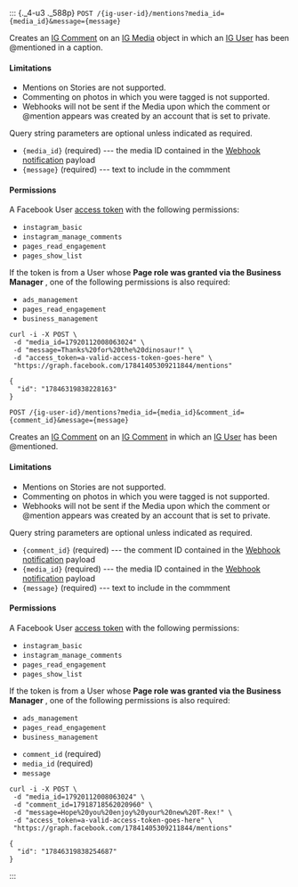 ::: {._4-u3 ._588p}
` POST /{ig-user-id}/mentions?media_id={media_id}&message={message} `

Creates an [IG Comment](/docs/instagram-api/reference/ig-comment) on an
[IG Media](/docs/instagram-api/reference/ig-media) object in which an
[IG User](/docs/instagram-api/reference/ig-user) has been \@mentioned in
a caption.

#### Limitations

-   Mentions on Stories are not supported.
-   Commenting on photos in which you were tagged is not supported.
-   Webhooks will not be sent if the Media upon which the comment or
    \@mention appears was created by an account that is set to private.

Query string parameters are optional unless indicated as required.

-   ` {media_id} ` (required) --- the media ID contained in the [Webhook
    notification](/docs/instagram-api/guides/webhooks#reply-caption-mention)
    payload
-   ` {message} ` (required) --- text to include in the commment

#### Permissions

A Facebook User [access
token](/docs/instagram-api/overview#authentication) with the following
permissions:

-   ` instagram_basic `
-   ` instagram_manage_comments `
-   ` pages_read_engagement `
-   ` pages_show_list `

<div>

If the token is from a User whose **Page role was granted via the
Business Manager** , one of the following permissions is also required:

-   ` ads_management `
-   ` pages_read_engagement `
-   ` business_management `

</div>

``` {._5s-8 .prettyprint .lang-curl}
curl -i -X POST \
 -d "media_id=17920112008063024" \
 -d "message=Thanks%20for%20the%20dinosaur!" \
 -d "access_token=a-valid-access-token-goes-here" \
 "https://graph.facebook.com/17841405309211844/mentions"
```

``` {._5s-8 .prettyprint .lang-js}
{
  "id": "17846319838228163"
}
```

` POST /{ig-user-id}/mentions?media_id={media_id}&comment_id={comment_id}&message={message} `

Creates an [IG Comment](/docs/instagram-api/reference/ig-comment) on an
[IG Comment](/docs/instagram-api/reference/ig-comment) in which an [IG
User](/docs/instagram-api/reference/ig-user) has been \@mentioned.

#### Limitations

-   Mentions on Stories are not supported.
-   Commenting on photos in which you were tagged is not supported.
-   Webhooks will not be sent if the Media upon which the comment or
    \@mention appears was created by an account that is set to private.

Query string parameters are optional unless indicated as required.

-   ` {comment_id} ` (required) --- the comment ID contained in the
    [Webhook
    notification](/docs/instagram-api/guides/webhooks#reply-comment-mention)
    payload
-   ` {media_id} ` (required) --- the media ID contained in the [Webhook
    notification](/docs/instagram-api/guides/webhooks#reply-caption-mention)
    payload
-   ` {message} ` (required) --- text to include in the commment

#### Permissions

A Facebook User [access
token](/docs/instagram-api/overview#authentication) with the following
permissions:

-   ` instagram_basic `
-   ` instagram_manage_comments `
-   ` pages_read_engagement `
-   ` pages_show_list `

<div>

If the token is from a User whose **Page role was granted via the
Business Manager** , one of the following permissions is also required:

-   ` ads_management `
-   ` pages_read_engagement `
-   ` business_management `

</div>

-   ` comment_id ` (required)
-   ` media_id ` (required)
-   ` message `

``` {._5s-8 .prettyprint .lang-code}
curl -i -X POST \
 -d "media_id=17920112008063024" \
 -d "comment_id=17918718562020960" \
 -d "message=Hope%20you%20enjoy%20your%20new%20T-Rex!" \
 -d "access_token=a-valid-access-token-goes-here" \
 "https://graph.facebook.com/17841405309211844/mentions"
```

``` {._5s-8 .prettyprint .lang-code}
{
  "id": "17846319838254687"
}
```
:::

